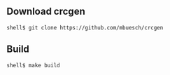 
## Download crcgen

```console
shell$ git clone https://github.com/mbuesch/crcgen
```

## Build

```console
shell$ make build
```

